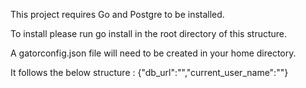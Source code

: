 This project requires Go and Postgre to be installed.

To install please run go install in the root directory of this structure.

A gatorconfig.json file will need to be created in your home directory. 

It follows the below structure :
{"db_url":"<postgres db url>","current_user_name":""}

